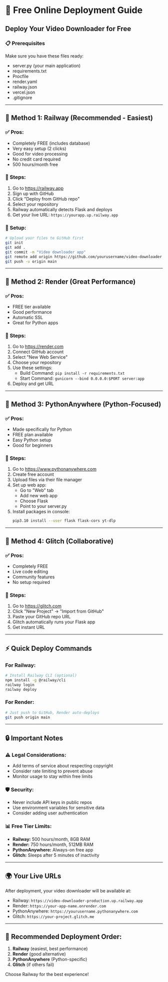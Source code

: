 # 🚀 Free Online Deployment Guide
## Deploy Your Video Downloader for Free

### 📋 Prerequisites
Make sure you have these files ready:
- server.py (your main application)
- requirements.txt 
- Procfile
- render.yaml
- railway.json
- vercel.json
- .gitignore

---

## 🎯 Method 1: Railway (Recommended - Easiest)

### ✅ Pros:
- Completely FREE (includes database)
- Very easy setup (2 clicks)
- Good for video processing
- No credit card required
- 500 hours/month free

### 📝 Steps:
1. Go to https://railway.app
2. Sign up with GitHub
3. Click "Deploy from GitHub repo"
4. Select your repository
5. Railway automatically detects Flask and deploys
6. Get your live URL: `https://yourapp.up.railway.app`

### 🔧 Setup:
```bash
# Upload your files to GitHub first
git init
git add .
git commit -m "Video downloader app"
git remote add origin https://github.com/yourusername/video-downloader
git push -u origin main
```

---

## 🎯 Method 2: Render (Great Performance)

### ✅ Pros:
- FREE tier available
- Good performance
- Automatic SSL
- Great for Python apps

### 📝 Steps:
1. Go to https://render.com
2. Connect GitHub account
3. Select "New Web Service"
4. Choose your repository
5. Use these settings:
   - Build Command: `pip install -r requirements.txt`
   - Start Command: `gunicorn --bind 0.0.0.0:$PORT server:app`
6. Deploy and get URL

---

## 🎯 Method 3: PythonAnywhere (Python-Focused)

### ✅ Pros:
- Made specifically for Python
- FREE plan available
- Easy Python setup
- Good for beginners

### 📝 Steps:
1. Go to https://www.pythonanywhere.com
2. Create free account
3. Upload files via their file manager
4. Set up web app:
   - Go to "Web" tab
   - Add new web app
   - Choose Flask
   - Point to your server.py
5. Install packages in console:
   ```bash
   pip3.10 install --user flask flask-cors yt-dlp
   ```

---

## 🎯 Method 4: Glitch (Collaborative)

### ✅ Pros:
- Completely FREE
- Live code editing
- Community features
- No setup required

### 📝 Steps:
1. Go to https://glitch.com
2. Click "New Project" → "Import from GitHub"
3. Paste your GitHub repo URL
4. Glitch automatically runs your Flask app
5. Get instant URL

---

## ⚡ Quick Deploy Commands

### For Railway:
```bash
# Install Railway CLI (optional)
npm install -g @railway/cli
railway login
railway deploy
```

### For Render:
```bash
# Just push to GitHub, Render auto-deploys
git push origin main
```

---

## 🔒 Important Notes

### ⚠️ Legal Considerations:
- Add terms of service about respecting copyright
- Consider rate limiting to prevent abuse
- Monitor usage to stay within free limits

### 🛡️ Security:
- Never include API keys in public repos
- Use environment variables for sensitive data
- Consider adding user authentication

### 📊 Free Tier Limits:
- **Railway:** 500 hours/month, 8GB RAM
- **Render:** 750 hours/month, 512MB RAM  
- **PythonAnywhere:** Always-on free app
- **Glitch:** Sleeps after 5 minutes of inactivity

---

## 🌍 Your Live URLs

After deployment, your video downloader will be available at:
- Railway: `https://video-downloader-production.up.railway.app`
- Render: `https://your-app-name.onrender.com`
- PythonAnywhere: `https://yourusername.pythonanywhere.com`
- Glitch: `https://your-project.glitch.me`

---

## 🚀 Recommended Deployment Order:

1. **Railway** (easiest, best performance)
2. **Render** (good alternative)
3. **PythonAnywhere** (Python-specific)
4. **Glitch** (if others fail)

Choose Railway for the best experience!
